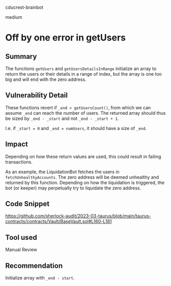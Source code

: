 cducrest-brainbot

medium

# Off by one error in getUsers

## Summary

The functions `getUsers` and `getUsersDetailsInRange` initialize an array to return the users or their details in a range of index, but the array is one too big and will end with the zero address.

## Vulnerability Detail

These functions revert if `_end > getUsersCount()`, from which we can assume `_end` can reach the number of users. The returned array should thus be sized by `_end - _start` and not `_end - _start + 1`.

I.e. if `_start = 0` and `_end = numUsers`, it should have a size of `_end`.

## Impact

Depending on how these return values are used, this could result in failing transactions. 

As an example, the LiquidationBot fetches the users in `fetchUnhealthyAccounts`. The zero address will be deemed unhealthy and returned by this function. Depending on how the liquidation is triggered, the bot (or keeper) may perpetually try to liquidate the zero address.

## Code Snippet

https://github.com/sherlock-audit/2023-03-taurus/blob/main/taurus-contracts/contracts/Vault/BaseVault.sol#L160-L181

## Tool used

Manual Review

## Recommendation

Initialize array with `_end - start`.
